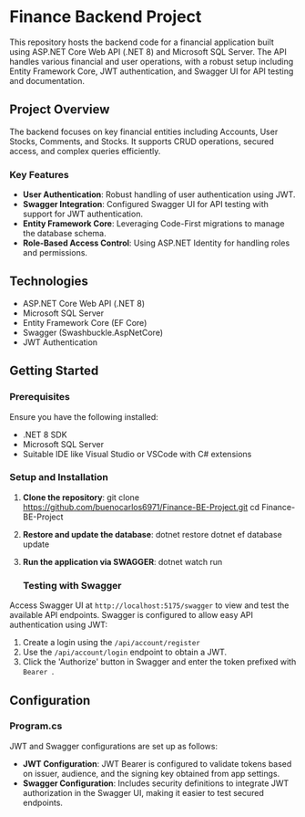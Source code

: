 # Finance Backend Project

This repository hosts the backend code for a financial application built using ASP.NET Core Web API (.NET 8) and Microsoft SQL Server. The API handles various financial and user operations, with a robust setup including Entity Framework Core, JWT authentication, and Swagger UI for API testing and documentation.

## Project Overview

The backend focuses on key financial entities including Accounts, User Stocks, Comments, and Stocks. It supports CRUD operations, secured access, and complex queries efficiently.

### Key Features

- **User Authentication**: Robust handling of user authentication using JWT.
- **Swagger Integration**: Configured Swagger UI for API testing with support for JWT authentication.
- **Entity Framework Core**: Leveraging Code-First migrations to manage the database schema.
- **Role-Based Access Control**: Using ASP.NET Identity for handling roles and permissions.

## Technologies

- ASP.NET Core Web API (.NET 8)
- Microsoft SQL Server
- Entity Framework Core (EF Core)
- Swagger (Swashbuckle.AspNetCore)
- JWT Authentication

## Getting Started

### Prerequisites

Ensure you have the following installed:
- .NET 8 SDK
- Microsoft SQL Server
- Suitable IDE like Visual Studio or VSCode with C# extensions

### Setup and Installation

1. **Clone the repository**:
   git clone https://github.com/buenocarlos6971/Finance-BE-Project.git
   cd Finance-BE-Project
   
3. **Restore and update the database**:
   dotnet restore
   dotnet ef database update
   
5. **Run the application via SWAGGER**:
   dotnet watch run

   ### Testing with Swagger

Access Swagger UI at `http://localhost:5175/swagger` to view and test the available API endpoints. Swagger is configured to allow easy API authentication using JWT:

1. Create a login using the `/api/account/register`
2. Use the `/api/account/login` endpoint to obtain a JWT.
3. Click the 'Authorize' button in Swagger and enter the token prefixed with `Bearer `.

## Configuration

### Program.cs

JWT and Swagger configurations are set up as follows:

- **JWT Configuration**: JWT Bearer is configured to validate tokens based on issuer, audience, and the signing key obtained from app settings.
- **Swagger Configuration**: Includes security definitions to integrate JWT authorization in the Swagger UI, making it easier to test secured endpoints.
